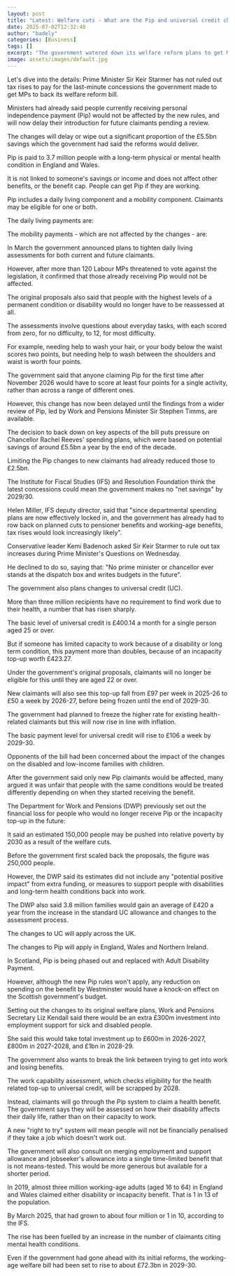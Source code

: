 ```yaml
---
layout: post
title: "Latest: Welfare cuts - What are the Pip and universal credit changes?"
date: 2025-07-02T12:32:48
author: "badely"
categories: [Business]
tags: []
excerpt: "The government watered down its welfare reform plans to get MPs to vote for the benefits bill."
image: assets/images/default.jpg
---
```


Let's dive into the details: Prime Minister Sir Keir Starmer has not ruled out tax rises to pay for the last-minute concessions the government made to get MPs to back its welfare reform bill.

Ministers had already said people currently receiving personal independence payment (Pip) would not be affected by the new rules, and will now delay their introduction for future claimants pending a review.

The changes will delay or wipe out a significant proportion of the £5.5bn savings which the government had said the reforms would deliver. 

Pip is paid to 3.7 million people with a long-term physical or mental health condition in England and Wales.

It is not linked to someone's savings or income and does not affect other benefits, or the benefit cap. People can get Pip if they are working.

Pip includes a daily living component and a mobility component. Claimants may be eligible for one or both.

The daily living payments are:

The mobility payments - which are not affected by the changes - are:

In March the government announced plans to tighten daily living assessments for both current and future claimants. 

However, after more than 120 Labour MPs threatened to vote against the legislation, it confirmed that those already receiving Pip would not be affected. 

The original proposals also said that people with the highest levels of a permanent condition or disability would no longer have to be reassessed at all. 

The assessments involve questions about everyday tasks, with each scored from zero, for no difficulty, to 12, for most difficulty.

For example, needing help to wash your hair, or your body below the waist scores two points, but needing help to wash between the shoulders and waist is worth four points. 

The government said that anyone claiming Pip for the first time after November 2026 would have to score at least four points for a single activity, rather than across a range of different ones.

However, this change has now been delayed until the findings from a wider review of Pip, led by Work and Pensions Minister Sir Stephen Timms, are available. 

The decision to back down on key aspects of the bill puts pressure on Chancellor Rachel Reeves' spending plans, which were based on potential savings of around £5.5bn a year by the end of the decade.

Limiting the Pip changes to new claimants had already reduced those to £2.5bn.

The Institute for Fiscal Studies (IFS) and Resolution Foundation think the latest concessions could mean the government makes no "net savings" by 2029/30.

Helen Miller, IFS deputy director, said that "since departmental spending plans are now effectively locked in, and the government has already had to row back on planned cuts to pensioner benefits and working-age benefits, tax rises would look increasingly likely".

Conservative leader Kemi Badenoch asked Sir Keir Starmer to rule out tax increases during Prime Minister's Questions on Wednesday. 

He declined to do so, saying that: "No prime minister or chancellor ever stands at the dispatch box and writes budgets in the future". 

The government also plans changes to universal credit (UC).

More than three million recipients have no requirement to find work due to their health, a number that has risen sharply. 

The basic level of universal credit is £400.14 a month for a single person aged 25 or over.

But if someone has limited capacity to work because of a disability or long term condition, this payment more than doubles, because of an incapacity top-up worth £423.27.

Under the government's original proposals, claimants will no longer be eligible for this until they are aged 22 or over.

New claimants will also see this top-up fall from £97 per week in 2025-26 to £50 a week by 2026-27, before being frozen until the end of 2029-30.

The government had planned to freeze the higher rate for existing health-related claimants but this will now rise in line with inflation.

The basic payment level for universal credit will rise to £106 a week by 2029-30. 

Opponents of the bill had been concerned about the impact of the changes on the disabled and low-income families with children.

After the government said only new Pip claimants would be affected, many argued it was unfair that people with the same conditions would be treated differently depending on when they started receiving the benefit.

The Department for Work and Pensions (DWP) previously set out the financial loss for people who would no longer receive Pip or the incapacity top-up in the future:

It said an estimated 150,000 people may be pushed into relative poverty by 2030 as a result of the welfare cuts.

Before the government first scaled back the proposals, the figure was 250,000 people.

However, the DWP said its estimates did not include any "potential positive impact" from extra funding, or measures to support people with disabilities and long-term health conditions back into work.

The DWP also said 3.8 million families would gain an average of £420 a year from the increase in the standard UC allowance and changes to the assessment process. 

The changes to UC will apply across the UK. 

The changes to Pip will apply in England, Wales and Northern Ireland.

In Scotland, Pip is being phased out and replaced with Adult Disability Payment. 

However, although the new Pip rules won't apply, any reduction on spending on the benefit by Westminster would have a knock-on effect on the Scottish government's budget.

Setting out the changes to its original welfare plans, Work and Pensions Secretary Liz Kendall said there would be an extra £300m investment into employment support for sick and disabled people.

She said this would take total investment up to £600m in 2026-2027, £800m in 2027-2028, and £1bn in 2028-29.

The government also wants to break the link between trying to get into work and losing benefits.

The work capability assessment, which checks eligibility for the health related top-up to universal credit, will be scrapped by 2028.

Instead, claimants will go through the Pip system to claim a health benefit. The government says they will be assessed on how their disability affects their daily life, rather than on their capacity to work.

A new "right to try" system will mean people will not be financially penalised if they take a job which doesn't work out. 

The government will also consult on merging employment and support allowance and jobseeker's allowance into a single time-limited benefit that is not means-tested. This would be more generous but available for a shorter period. 

In 2019, almost three million working-age adults (aged 16 to 64) in England and Wales claimed either disability or incapacity benefit. That is 1 in 13 of the population.

By March 2025, that had grown to about four million or 1 in 10, according to the IFS.

The rise has been fuelled by an increase in the number of claimants citing mental health conditions.

Even if the government had gone ahead with its initial reforms, the working-age welfare bill had been set to rise to about £72.3bn in 2029-30.

